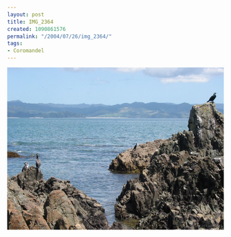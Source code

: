 ```yaml
---
layout: post
title: IMG_2364
created: 1090861576
permalink: "/2004/07/26/img_2364/"
tags:
- Coromandel
---
```


<img src="/image/images/img_2364-792.jpg"/>

